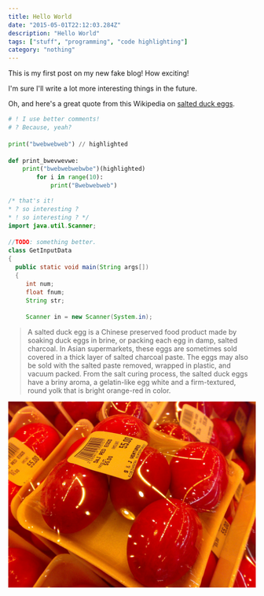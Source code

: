 ```yaml
---
title: Hello World
date: "2015-05-01T22:12:03.284Z"
description: "Hello World"
tags: ["stuff", "programming", "code highlighting"]
category: "nothing"
---
```


This is my first post on my new fake blog! How exciting!

I'm sure I'll write a lot more interesting things in the future.

Oh, and here's a great quote from this Wikipedia on
[salted duck eggs](http://en.wikipedia.org/wiki/Salted_duck_egg).

```python {4}
# ! I use better comments!
# ? Because, yeah?

print("bwebwebweb") // highlighted

def print_bwevwevwe:
    print("bwebwebwebwbe")(highlighted)
        for i in range(10):
            print("Bwebwebweb")
```

```java {1,3-5}
/* that's it!
* ? so interesting ?
* ! so interesting ? */
import java.util.Scanner;

//TODO: something better.
class GetInputData
{
  public static void main(String args[])
  {
     int num;
     float fnum;
     String str;

     Scanner in = new Scanner(System.in);
```

> A salted duck egg is a Chinese preserved food product made by soaking duck
> eggs in brine, or packing each egg in damp, salted charcoal. In Asian
> supermarkets, these eggs are sometimes sold covered in a thick layer of salted
> charcoal paste. The eggs may also be sold with the salted paste removed,
> wrapped in plastic, and vacuum packed. From the salt curing process, the
> salted duck eggs have a briny aroma, a gelatin-like egg white and a
> firm-textured, round yolk that is bright orange-red in color.

![Chinese eggs](./salty_egg.jpg)
